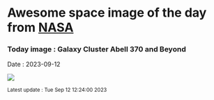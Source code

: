 
# Awesome space image of the day from [NASA](https://api.nasa.gov/)

### Today image : Galaxy Cluster Abell 370 and Beyond
Date : 2023-09-12

![](https://apod.nasa.gov/apod/image/2309/STSCI-HST-abell370_1024.jpg)

<small>Latest update : Tue Sep 12 12:24:00 2023</small>
        